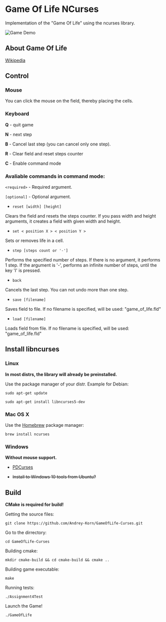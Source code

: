 #  Game Of Life NCurses

Implementation of the "Game Of Life" using the ncurses library.

![Game Demo](https://raw.githubusercontent.com/kirpichik/GameOfLife-Curses/master/image.png "Game Demo" )

## About Game Of Life

[Wikipedia](https://en.wikipedia.org/wiki/Conway%27s_Game_of_Life)

## Control

### Mouse

You can click the mouse on the field, thereby placing the cells.

### Keyboard

**Q** - quit game

**N** - next step

**B** - Cancel last step (you can cancel only one step).

**R** - Clear field and reset steps counter

**C** - Enable command mode

### Avaliable commands in command mode:

`<required>` - Required argument.

`[optional]` - Optional argument.

- `reset [width] [height]`

Clears the field and resets the steps counter.
If you pass width and height arguments, it creates a field with given width and height.

- `set < position X > < position Y >`

Sets or removes life in a cell.

- `step [steps count or '-']`

Performs the specified number of steps. If there is no argument, it performs 1 step.
If the argument is '-', performs an infinite number of steps, until the key 'I' is pressed.

- `back`

Cancels the last step.
You can not undo more than one step.

- `save [filename]`

Saves field to file.
If no filename is specified, will be used: "game_of_life.fld"

- `load [filename]`

Loads field from file.
If no filename is specified, will be used: "game_of_life.fld"

## Install libncurses

### Linux

**In most distrs, the library will already be preinstalled.**

Use the package manager of your distr. Example for Debian:

`sudo apt-get update`

`sudo apt-get install libncurses5-dev`

### Mac OS X

Use the [Homebrew](https://brew.sh) package manager:

`brew install ncurses`

### Windows

**Without mouse support.**

- [PDCurses](https://pdcurses.sourceforge.io)

- ~~Install to Windows 10 tools from Ubuntu?~~

## Build

**CMake is required for build!**

Getting the source files:

`git clone https://github.com/Andrey-Korn/GameOfLife-Curses.git`

Go to the dirrectory:

`cd GameOfLife-Curses`

Building cmake:

`mkdir cmake-build && cd cmake-build && cmake ..`

Building game executable:

`make`

Running tests:

`./Assignment4Test`

Launch the Game!

`./GameOfLife`


